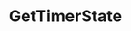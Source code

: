 ---
name: GetTimerState
title: GetTimerState
description: Get the state of an existing timer
version: 0.2.4
example: |
    using System;
    public class CPHInline
    {
        public bool Execute()
        {
            //Define timer id you want to get the state of
            string timerId = "4fcc2d13-9bcf-4c18-9d91-821a15f4b6e5";
            
            //Methods return boolean indicating if timer enabled or not
            bool state = CPH.GetTimerState(timerId);
            return true;
        }
    }
---